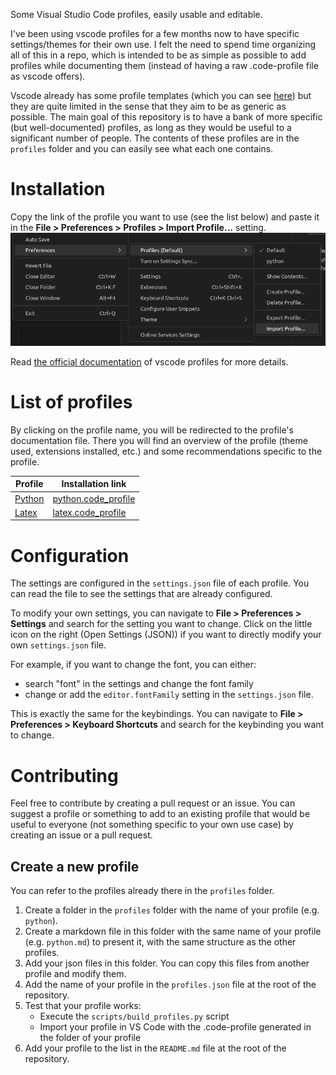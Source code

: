 Some Visual Studio Code profiles, easily usable and editable.

I've been using vscode profiles for a few months now to have specific settings/themes for their own use.
I felt the need to spend time organizing all of this in a repo, which is intended to be as simple as possible
to add profiles while documenting them (instead of having a raw .code-profile file as vscode offers).

Vscode already has some profile templates (which you can see [here](https://code.visualstudio.com/docs/editor/profiles#_python-profile-template))
but they are quite limited in the sense that they aim to be as generic as possible.
The main goal of this repository is to have a bank of more specific (but well-documented) profiles,
as long as they would be useful to a significant number of people.
The contents of these profiles are in the `profiles` folder and
you can easily see what each one contains.

# Installation

Copy the link of the profile you want to use (see the list below) and paste it in the **File > Preferences > Profiles > Import Profile...** setting.
![find the Import Profile setting](doc/image.png)

Read [the official documentation](https://code.visualstudio.com/docs/editor/profiles) of vscode profiles for more details.

# List of profiles

By clicking on the profile name, you will be redirected to the profile's documentation file. There you will find
an overview of the profile (theme used, extensions installed, etc.) and some recommendations specific to the profile.

| Profile                       | Installation link                                                                           |
| ----------------------------------- | ------------------------------------------------------------------------------------------- |
| [Python](profiles/python/python.md) | [python.code_profile](profiles/python/python.code-profile?raw=1) |
| [Latex](profiles/python/latex.md)   | [latex.code_profile](profiles/python/latex.code-profile?raw=1) |

# Configuration

The settings are configured in the `settings.json` file of each profile. You can read the file to see the settings that are already configured.

To modify your own settings, you can navigate to **File > Preferences > Settings** and search for the setting you want to change.
Click on the little icon on the right (Open Settings (JSON)) if you want to directly modify your own `settings.json` file.

For example, if you want to change the font, you can either:

- search "font" in the settings and change the font family
- change or add the `editor.fontFamily` setting in the `settings.json` file.

This is exactly the same for the keybindings. You can navigate to **File > Preferences > Keyboard Shortcuts** and search for the keybinding you want to change.

# Contributing

Feel free to contribute by creating a pull request or an issue. You can suggest a profile or something to add to an existing profile
that would be useful to everyone (not something specific to your own use case) by creating an issue or a pull request.

## Create a new profile

You can refer to the profiles already there in the `profiles` folder.

1. Create a folder in the `profiles` folder with the name of your profile (e.g. `python`).
2. Create a markdown file in this folder with the same name of your profile (e.g. `python.md`) to present it, with the same structure as the other profiles.
3. Add your json files in this folder. You can copy this files from another profile and modify them.
4. Add the name of your profile in the `profiles.json` file at the root of the repository.
5. Test that your profile works:
   - Execute the `scripts/build_profiles.py` script
   - Import your profile in VS Code with the .code-profile generated in the folder of your profile
6. Add your profile to the list in the `README.md` file at the root of the repository.

